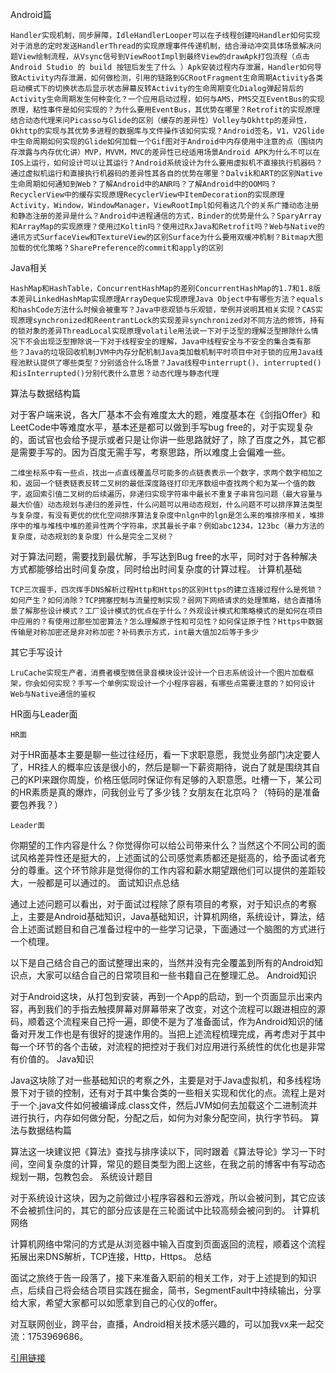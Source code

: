 Android篇

    Handler实现机制，同步屏障，IdleHandlerLooper可以在子线程创建吗Handler如何实现对于消息的定时发送HandlerThread的实现原理事件传递机制，结合滑动冲突具体场景解决问题View绘制流程，从Vsync信号到ViewRootImpl到最终View的drawApk打包流程（点击 Android Studio 的 build 按钮后发生了什么 ）Apk安装过程内存泄漏，Handler如何导致Activity内存泄漏，如何做检测，引用的链路到GCRootFragment生命周期Activity各类启动模式下的切换状态后显示状态屏幕反转Activity的生命周期变化Dialog弹起背后的Activity生命周期发生何种变化？一个应用启动过程，如何与AMS，PMS交互EventBus的实现原理，粘性事件是如何实现的？为什么要用EventBus，其优势在哪里？Retrofit的实现原理结合动态代理来问Picasso与Glide的区别（缓存的差异性）Volley与Okhttp的差异性，Okhttp的实现与其优势多进程的数据库与文件操作该如何实现？Android签名，V1，V2Glide中生命周期如何实现的Glide如何加载一个Gif图对于Android中内存使用中注意的点（围绕内存泄露与内存优化讲）MVP，MVVM，MVC的差异性已经适用场景Android APK为什么不可以在IOS上运行，如何设计可以让其运行？Android系统设计为什么要用虚拟机不直接执行机器码？通过虚拟机运行和直接执行机器码的差异性其各自的优势在哪里？Dalvik和ART的区别Native生命周期如何通知到Web？了解Android中的ANR吗？了解Android中的OOM吗？RecyclerView中的缓存实现原理RecyclerView中ItemDecoration的实现原理Activity，Window，WindowManager，ViewRootImpl如何看这几个的关系广播动态注册和静态注册的差异是什么？Android中进程通信的方式，Binder的优势是什么？SparyArray和ArrayMap的实现原理？使用过Koltin吗？使用过RxJava和Retrofit吗？Web与Native的通讯方式SurfaceView和TextureView的区别Surface为什么要用双缓冲机制？Bitmap大图加载的优化策略？SharePreference的commit和apply的区别

Java相关

    HashMap和HashTable，ConcurrentHashMap的差别ConcurrentHashMap的1.7和1.8版本差异LinkedHashMap实现原理ArrayDeque实现原理Java Object中有哪些方法？equals和hashCode方法什么时候会被重写？Java中悲观锁与乐观锁，举例并说明其相关实现？CAS实现原理synchronized和ReentrantLock的实现差异synchronized对不同方法的修饰，持有的锁对象的差异ThreadLocal实现原理volatile用法说一下对于泛型的理解泛型擦除什么情况下不会出现泛型擦除说一下对于线程安全的理解，Java中线程安全与不安全的集合类有那些？Java的垃圾回收机制JVM中内存分配机制Java类加载机制平时项目中对于锁的应用Java线程池默认提供了哪些类型？分别适合什么场景？Java线程中interrupt()、interrupted()和isInterrupted()分别代表什么意思？动态代理与静态代理

算法与数据结构篇

对于客户端来说，各大厂基本不会有难度太大的题，难度基本在《剑指Offer》和LeetCode中等难度水平，基本还是都可以做到手写bug free的，对于实现复杂的，面试官也会给予提示或者只是让你讲一些思路就好了，除了百度之外，其它都是需要手写的。因为百度无需手写，考察思路，所以难度上会偏难一些。

    二维坐标系中有一些点，找出一点直线覆盖尽可能多的点链表表示一个数字，求两个数字相加之和，返回一个链表链表反转二叉树的最低深度路径打印无序数组中查找两个和为某一个值的数字，返回索引值二叉树的后续遍历，非递归实现字符串中最长不重复子串背包问题（最大容量与最大价值）动态规划与递归的差异性，什么问题可以用动态规划，什么问题不可以排序算法类型与复杂度，有没有更优的优化空间排序算法复杂度中nlgn中的lgn是怎么来的堆排序相关，堆排序中的堆与堆栈中堆的差异性两个字符串，求其最长子串？例如abc1234，123bc（暴力方法的复杂度，动态规划的复杂度）什么是完全二叉树？

对于算法问题，需要找到最优解，手写达到Bug free的水平，同时对于各种解决方式都能够给出时间复杂度，同时给出时间复杂度的计算过程。
计算机基础

    TCP三次握手，四次挥手DNS解析过程Http和Https的区别Https的建立连接过程什么是死锁？如何产生？如何消除？TCP拥塞控制与流量控制实现？弱网下网络请求的处理策略，结合直播场景了解那些设计模式？工厂设计模式的优点在于什么？外观设计模式和策略模式的是如何在项目中应用的？有使用过那些加密算法？怎么理解原子性和可见性？如何保证原子性？Https中数据传输是对称加密还是非对称加密？补码表示方式，int最大值加2后等于多少

其它手写设计

    LruCache实现生产者，消费者模型微信录音模块设计设计一个日志系统设计一个图片加载框架，你会如何实现？手写一个单例实现设计一个小程序容器，有哪些点需要注意的？如何设计Web与Native通信的鉴权

HR面与Leader面

    HR面

对于HR面基本主要是聊一些过往经历，看一下求职意愿，我觉业务部门决定要人了，HR挂人的概率应该是很小的，然后是聊一下薪资期待，说白了就是围绕其自己的KPI来跟你周旋，价格压低同时保证你有足够的入职意愿。吐槽一下，某公司的HR素质是真的爆炸，问我创业亏了多少钱？女朋友在北京吗？（特码的是准备要包养我？）

    Leader面

你期望的工作内容是什么？你觉得你可以给公司带来什么？当然这个不同公司的面试风格差异性还是挺大的，上述面试的公司感觉素质都还是挺高的，给予面试者充分的尊重。这个环节除非是觉得你的工作内容和薪水期望跟他们可以提供的差距较大，一般都是可以通过的。
面试知识点总结

通过上述问题可以看出，对于面试过程除了原有项目的考察，对于知识点的考察上，主要是Android基础知识，Java基础知识，计算机网络，系统设计，算法，结合上述面试题目和自己准备过程中的一些学习记录，下面通过一个脑图的方式进行一个梳理。



以下是自己结合自己的面试整理出来的，当然并没有完全覆盖到所有的Android知识点，大家可以结合自己的日常项目和一些书籍自己在整理汇总。
Android知识



对于Android这块，从打包到安装，再到一个App的启动，到一个页面显示出来内容，再到我们的手指去触摸屏幕对屏幕带来了改变，对这个流程可以跟进相应的源码，顺着这个流程来自己捋一遍，即使不是为了准备面试，作为Android知识的储备对开发工作也是有很好的提速作用的。当把上述流程梳理完成，再考虑对于其中每一个环节的各个击破，对流程的把控对于我们对应用进行系统性的优化也是非常有价值的。
Java知识



Java这块除了对一些基础知识的考察之外，主要是对于Java虚拟机，和多线程场景下对于锁的控制，还有对于其中集合类的一些相关实现和优化的点。流程上是对于一个.java文件如何被编译成.class文件，然后JVM如何去加载这个二进制流并进行执行，内存如何做分配，分配之后，如何为对象分配空间，执行字节码。
算法与数据结构篇



算法这一块建议把《算法》查找与排序读以下，同时跟着《算法导论》学习一下时间，空间复杂度的计算，常见的题目类型为图上这些，在我之前的博客中有写动态规划一期，包教包会。
系统设计题目



对于系统设计这块，因为之前做过小程序容器和云游戏，所以会被问到，其它应该不会被抓住问的，其它的部分应该是在三轮面试中比较高频会被问到的。
计算机网络



计算机网络中常问的方式是从浏览器中输入百度到页面返回的流程，顺着这个流程拓展出来DNS解析，TCP连接，Http，Https。
总结

面试之旅终于告一段落了，接下来准备入职前的相关工作，对于上述提到的知识点，后续自己将会结合项目实践在掘金，简书，SegmentFault中持续输出，分享给大家，希望大家都可以如愿拿到自己的心仪的offer。

对互联网创业，跨平台，直播，Android相关技术感兴趣的，可以加我vx来一起交流：1753969686。

[引用链接](https://zhuanlan.zhihu.com/p/148281501)
